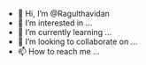 - 👋 Hi, I’m @Ragulthavidan
- 👀 I’m interested in ...
- 🌱 I’m currently learning ...
- 💞️ I’m looking to collaborate on ...
- 📫 How to reach me ...

<!---
Ragulthavidan/Ragulthavidan is a ✨ special ✨ repository because its `README.md` (this file) appears on your GitHub profile.
You can click the Preview link to take a look at your changes.
--->

